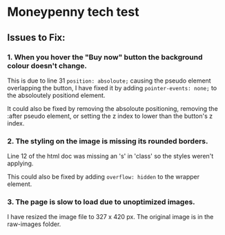 # Moneypenny tech test

## Issues to Fix:

### 1. When you hover the "Buy now" button the background colour doesn't change.

This is due to line 31 `position: absoloute;` causing the pseudo element overlapping the button, I have fixed it by adding `pointer-events: none;` to the absoloutely positiond element.

It could also be fixed by removing the absoloute positioning, removing the :after pseudo element, or setting the z index to lower than the button's z index.

### 2. The styling on the image is missing its rounded borders.

Line 12 of the html doc was missing an 's' in 'class' so the styles weren't applying.

This could also be fixed by adding `overflow: hidden` to the wrapper element.

### 3. The page is slow to load due to unoptimized images.

I have resized the image file to 327 x 420 px. The original image is in the raw-images folder.
